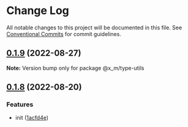 # Change Log

All notable changes to this project will be documented in this file.
See [Conventional Commits](https://conventionalcommits.org) for commit guidelines.

## [0.1.9](https://github.com/xiaomingTang/xiaoming/compare/v0.1.8...v0.1.9) (2022-08-27)

**Note:** Version bump only for package @x_m/type-utils





## [0.1.8](https://github.com/xiaomingTang/xiaoming/compare/v0.1.7...v0.1.8) (2022-08-20)


### Features

* init ([1acfd4e](https://github.com/xiaomingTang/xiaoming/commit/1acfd4e212f3fbe9f81fb700ef93a1d578cb70a3))
